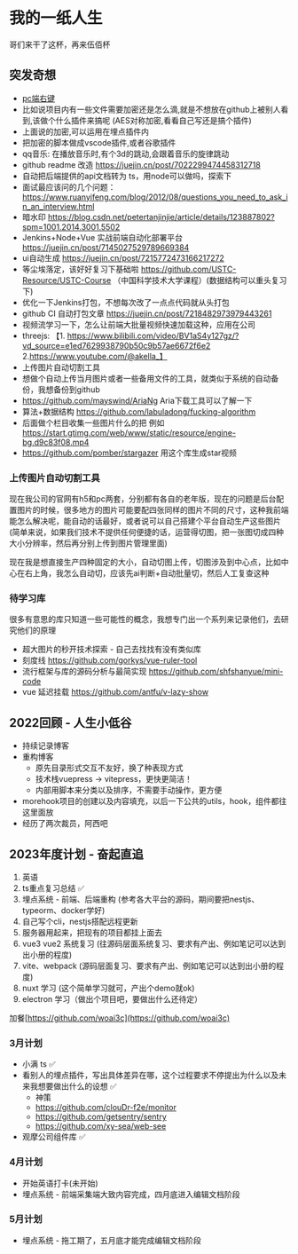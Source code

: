 # 我的一纸人生
哥们来干了这杯，再来伍佰杯

## 突发奇想
+ [pc端右键](https://github.com/buuing/right-menu)
+ 比如说项目内有一些文件需要加密还是怎么滴,就是不想放在github上被别人看到,该做个什么插件来搞呢 (AES对称加密,看看自己写还是搞个插件)
+ 上面说的加密,可以运用在埋点插件内
+ 把加密的脚本做成vscode插件,或者谷歌插件
+ qq音乐: 在播放音乐时,有个3d的跳动,会跟着音乐的旋律跳动
+ github readme 改造 https://juejin.cn/post/7022299474458312718
+ 自动把后端提供的api文档转为 ts，用node可以做吗，探索下
+ 面试最应该问的几个问题：https://www.ruanyifeng.com/blog/2012/08/questions_you_need_to_ask_in_an_interview.html
+ 暗水印 https://blog.csdn.net/petertanjinjie/article/details/123887802?spm=1001.2014.3001.5502
+ Jenkins+Node+Vue 实战前端自动化部署平台 https://juejin.cn/post/7145027529789669384
+ ui自动生成 https://juejin.cn/post/7215772473166217272
+ 等尘埃落定，该好好复习下基础啦 https://github.com/USTC-Resource/USTC-Course （中国科学技术大学课程）(数据结构可以重头复习下)
+ 优化一下Jenkins打包，不想每次改了一点点代码就从头打包
+ github CI 自动打包文章 https://juejin.cn/post/7218482973979443261
+ 视频流学习一下，怎么让前端大批量视频快速加载这种，应用在公司
+ threejs: 【1. https://www.bilibili.com/video/BV1aS4y127gz/?vd_source=e1ed7629938790b50c9b57ae6672f6e2  2.https://www.youtube.com/@akella_】
+ 上传图片自动切割工具
+ 想做个自动上传当月图片或者一些备用文件的工具，就类似于系统的自动备份，我想备份到github
+ https://github.com/mayswind/AriaNg Aria下载工具可以了解一下
+ 算法+数据结构 https://github.com/labuladong/fucking-algorithm
+ 后面做个栏目收集一些图片什么的把 例如 https://start.gtimg.com/web/www/static/resource/engine-bg.d9c83f08.mp4
+ https://github.com/pomber/stargazer 用这个库生成star视频

### 上传图片自动切割工具
现在我公司的官网有h5和pc两套，分别都有各自的老年版，现在的问题是后台配置图片的时候，很多地方的图片可能要配四张同样的图片不同的尺寸，这种我前端能怎么解决呢，能自动的话最好，或者说可以自己搭建个平台自动生产这些图片 (简单来说，如果我们技术不提供任何便捷的话，运营得切图，把一张图切成四种大小分辨率，然后再分别上传到图片管理里面)

现在我是想直接生产四种固定的大小，自动切图上传，切图涉及到中心点，比如中心在右上角，我怎么自动切，应该先ai判断+自动批量切，然后人工复查这种

### 待学习库
很多有意思的库只知道一些可能性的概念，我想专门出一个系列来记录他们，去研究他们的原理

+ 超大图片的秒开技术探索 - 自己去找找有没有类似库
+ 刻度线 https://github.com/gorkys/vue-ruler-tool
+ 流行框架与库的源码分析与最简实现 https://github.com/shfshanyue/mini-code
+ vue 延迟挂载 https://github.com/antfu/v-lazy-show



## 2022回顾 - 人生小低谷
+ 持续记录博客
+ 重构博客
  - 原先目录形式交互不友好，换了种表现方式
  - 技术栈vuepress -> vitepress，更快更简洁！
  - 内部用脚本来分类以及排序，不需要手动操作，更方便
+ morehook项目的创建以及内容填充，以后一下公共的utils，hook，组件都往这里面放
+ 经历了两次裁员，阿西吧

## 2023年度计划 - 奋起直追
1. 英语
2. ts重点复习总结 ✅
3. 埋点系统 - 前端、后端重构 (参考各大平台的源码，期间要把nestjs、typeorm、docker学好)
4. 自己写个cli，nestjs搭配远程更新
5. 服务器用起来，把现有的项目都挂上面去
6. vue3 vue2 系统复习 (往源码层面系统复习、要求有产出、例如笔记可以达到出小册的程度)
7. vite、webpack (源码层面复习、要求有产出、例如笔记可以达到出小册的程度)
8. nuxt 学习 (这个简单学习就可，产出个demo就ok)
9. electron 学习（做出个项目吧，要做出什么还待定）

加餐[https://github.com/woai3c](https://github.com/woai3c)

### 3月计划
+ 小满 ts ✅
+ 看别人的埋点插件，写出具体差异在哪，这个过程要求不停提出为什么以及未来我想要做出什么的设想 ✅
  - 神策
  - https://github.com/clouDr-f2e/monitor
  - https://github.com/getsentry/sentry
  - https://github.com/xy-sea/web-see
+ 观摩公司组件库 ✅

### 4月计划
+ 开始英语打卡(未开始)
+ 埋点系统 - 前端采集端大致内容完成，四月底进入编辑文档阶段

### 5月计划
+ 埋点系统 - 拖工期了，五月底才能完成编辑文档阶段
